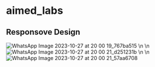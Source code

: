 # aimed_labs



## Responsove Design


![WhatsApp Image 2023-10-27 at 20 00 19_767ba515](https://github.com/prtham312/aimed_labs/assets/98638038/1a5e3cf5-4069-47f9-a43a-1eebfc35826b)
\n
\n
![WhatsApp Image 2023-10-27 at 20 00 21_d251231b](https://github.com/prtham312/aimed_labs/assets/98638038/8c03c999-232a-4841-bfea-67a944e17489)
\n
\n
![WhatsApp Image 2023-10-27 at 20 00 21_57aa6708](https://github.com/prtham312/aimed_labs/assets/98638038/8a527a24-3352-4a30-946e-533fb424ef8c)
